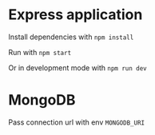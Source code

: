 # Express application

Install dependencies with `npm install`

Run with `npm start`

Or in development mode with `npm run dev`

# MongoDB

Pass connection url with env `MONGODB_URI`
